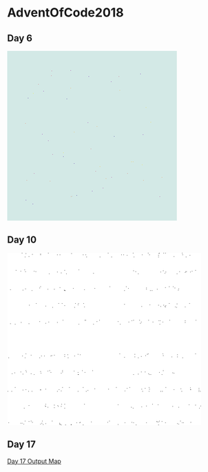 # AdventOfCode2018

## Day 6
![Day 6](/day06/img/day6_animation_fast.gif)

## Day 10
![Day 10](/day10/img/day10.gif)

## Day 17
[Day 17 Output Map](https://gist.githubusercontent.com/vblank182/4a10dbbcbf491900c482879e9815937c/raw/5aee972ab12b10a95fd5fde54a8715e2fe850e09/day17_output.txt)
